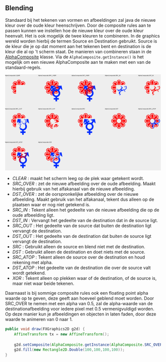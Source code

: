 ## Blending

Standaard bij het tekenen van vormen en afbeeldingen zal java de nieuwe kleur over de oude kleur heenschrijven. Door de composite rules aan te passen kunnen we instellen hoe de nieuwe kleur over de oude kleur heenvalt. Het is ook mogelijk de twee kleuren te combineren. In de graphics wereld worden hierbij de termen Source en Destination gebruikt. Source is de kleur die je op dat moment aan het tekenen bent en destination is de kleur die al op 't scherm staat. De manieren van combineren staan in de [AlphaComposite](https://docs.oracle.com/javase/8/docs/api/java/awt/AlphaComposite.html) klasse. Via de `AlphaComposite.getInstance()` is het mogelijk om een nieuwe AlphaComposite aan te maken met een van de standaard-regels.

![composite](images/week03/composite.png)

- *CLEAR* : maakt het scherm leeg op de plek waar getekent wordt.
- *SRC_OVER* : zet de nieuwe afbeelding over de oude afbeelding. Maakt hierbij gebruik van het alfakanaal van de nieuwe afbeelding.
- *DST_OVER* : zet de oorspronkelijke afbeelding over de nieuwe afbeelding. Maakt gebruik van het alfakanaal, tekent dus alleen op de plaatsen waar er nog niet getekend is.
- *SRC_IN* : Tekent alleen het gedeelte van de nieuwe afbeelding die op de oude afbeelding ligt.
- *DST_IN* : Vervangt het gedeelte van de destination dat in de source ligt.
- *SRC_OUT* : Het gedeelte van de source dat buiten de destination ligt vervangt de destination.
- *DST_OUT* : Het gedeelte van de destination dat buiten de source ligt vervangt de destination.
- *SRC* : Gebruikt alleen de source en blend niet met de destination.
- *DST* : Gebruikt alleen de destination en doet niets met de source.
- *SRC_ATOP* : Tekent alleen de source over de destination en houd rekening met alpha.
- *DST_ATOP* : Het gedeelte van de destination die over de source valt wordt getekend.
- *XOR* : Tekent alleen op plekken waar of de destination, of de source is, maar niet waar beide tekenen.

Daarnaast is bij sommige composite rules ook een floating point alpha waarde op te geven, deze geeft aan hoeveel geblend moet worden. Door SRC_OVER te nemen met een alpha van 0.5, zal de alpha-waarde van de destinationafbeelding voor iedere pixel met 0.5 vermenigvuldigd worden. Op deze manier kun je afbeeldingen en objecten in laten faden, door deze waarde te animeren van 0 naar 1.

```java
public void draw(FXGraphics2D g2d) {
    AffineTransform tx = new AffineTransform();

    g2d.setComposite(AlphaComposite.getInstance(AlphaComposite.SRC_OVER, 0.5f));
    g2d.fill(new Rectangle2D.Double(100,100,100,100));
}
```
